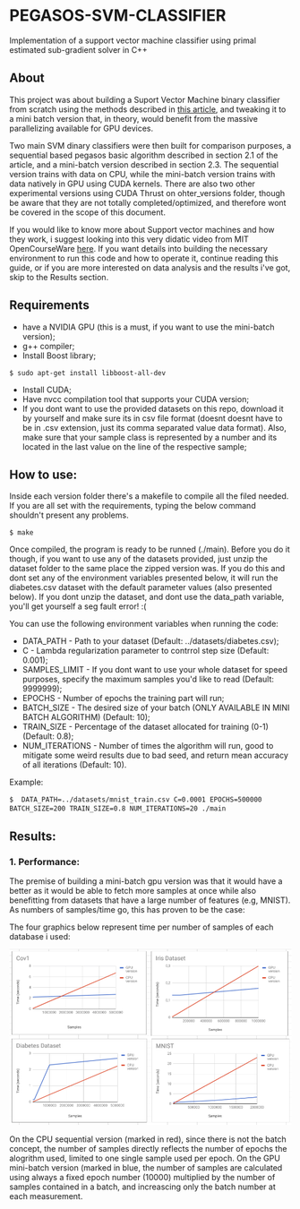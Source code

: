 # PEGASOS-SVM-CLASSIFIER
Implementation of a support vector machine classifier using primal estimated sub-gradient solver in C++

## About
This project was about building a Suport Vector Machine binary classifier from scratch using the methods described in [this article](https://www.cs.huji.ac.il/~shais/papers/ShalevSiSrCo10.pdf), and tweaking it to a mini batch version that, in theory, would benefit from the massive parallelizing available for GPU devices.

Two main SVM dinary classifiers were then built for comparison purposes, a sequential based pegasos basic algorithm described in section 2.1 of the article, and a mini-batch version described in section 2.3. The sequential version trains with data on CPU, while the mini-batch version trains with data natively in GPU using CUDA kernels. There are also two other experimental versions using CUDA Thrust on ohter_versions folder, though be aware that they are not totally completed/optimized, and therefore wont be covered in the scope of this document.

If you would like to know more about Support vector machines and how they work, i suggest looking into this very didatic video from MIT OpenCourseWare [here](https://www.youtube.com/watch?v=_PwhiWxHK8o&t=1324s). If you want details into building the necessary environment to run this code and how to operate it, continue reading this guide, or if you are more interested on data analysis and the results i've got, skip to the Results section.

## Requirements
* have a NVIDIA GPU (this is a must, if you want to use the mini-batch version);
* g++ compiler;
* Install Boost library;
```
$ sudo apt-get install libboost-all-dev
```
* Install CUDA;
* Have nvcc compilation tool that supports your CUDA version;
* If you dont want to use the provided datasets on this repo, download it by yourself and make sure its in csv file format (doesnt doesnt have to be in .csv extension, just its comma separated value data format). Also, make sure that your sample class is represented by a number and its located in the last value on the line of the respective sample;

## How to use:
Inside each version folder there's a makefile to compile all the filed needed. If you are all set with the requirements, typing the below command shouldn't present any problems.
```
$ make
```
Once compiled, the program is ready to be runned (./main). Before you do it though, if you want to use any of the datasets provided, just unzip the dataset folder to the same place the zipped version was. If you do this and dont set any of the environment variables presented below, it will run the diabetes.csv dataset with the default parameter values (also presented below). If you dont unzip the dataset, and dont use the data_path variable, you'll get yourself a seg fault error! :(

You can use the following environment variables when running the code:
* DATA_PATH - Path to your dataset (Default: ../datasets/diabetes.csv);
* C - Lambda regularization parameter to contrrol step size (Default: 0.001);
* SAMPLES_LIMIT - If you dont want to use your whole dataset for speed purposes, specify the maximum samples you'd like to read (Default: 9999999);
* EPOCHS - Number of epochs the training part will run;
* BATCH_SIZE - The desired size of your batch (ONLY AVAILABLE IN MINI BATCH ALGORITHM) (Default: 10);
* TRAIN_SIZE - Percentage of the dataset allocated for training (0-1) (Default: 0.8);
* NUM_ITERATIONS - Number of times the algorithm will run, good to mitigate some weird results due to bad seed, and return mean accuracy of all iterations (Default: 10).

Example:
```
$  DATA_PATH=../datasets/mnist_train.csv C=0.0001 EPOCHS=500000 BATCH_SIZE=200 TRAIN_SIZE=0.8 NUM_ITERATIONS=20 ./main
```

## Results:

### 1. Performance:
The premise of building a mini-batch gpu version was that it would have a better as it would be able to fetch more samples at once while also benefitting from datasets that have a large number of features (e.g, MNIST). As numbers of samples/time go, this has proven to be the case:

The four graphics below represent time per number of samples of each database i used:

![Alt text](imgs/charts.png?raw=true "Title")


On the CPU sequential version (marked in red), since there is not the batch concept, the number of samples directly reflects the number of epochs the alogrithm used, limited to one single sample used per epoch. On the GPU mini-batch version (marked in blue, the number of samples are calculated using always a fixed epoch number (10000) multiplied by the number of samples contained in a batch, and increascing only the batch number at each measurement.













